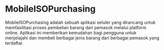 # MobileISOPurchasing

MobileISOPurchasing adalah sebuah aplikasi seluler yang dirancang untuk memfasilitasi proses pembelian barang dari pemasok melalui platform online. Aplikasi ini memberikan kemudahan bagi pengguna untuk menjelajahi dan membeli berbagai jenis barang dari berbagai pemasok yang terdaftar.
